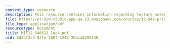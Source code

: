 ```yaml
---
content_type: resource
description: This resource contains information regarding lecture notes.
file: https://ol-ocw-studio-app-qa.s3.amazonaws.com/courses/12-540-principles-of-the-global-positioning-system-spring-2012/5d5bf2c392fe380f12472bbca0280130_MIT12_540S12_lec4.pdf
file_type: application/pdf
resourcetype: Document
title: MIT12_540S12_lec4.pdf
uid: 5d5bf2c3-92fe-380f-1247-2bbca0280130
---
```

